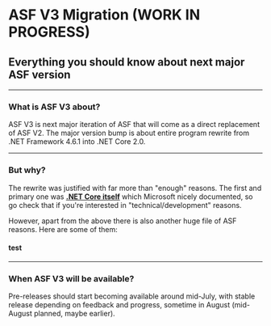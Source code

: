 # ASF V3 Migration (WORK IN PROGRESS)

## Everything you should know about next major ASF version

---

### What is ASF V3 about?

ASF V3 is next major iteration of ASF that will come as a direct replacement of ASF V2. The major version bump is about entire program rewrite from .NET Framework 4.6.1 into .NET Core 2.0.

---

### But why?

The rewrite was justified with far more than "enough" reasons. The first and primary one was **[.NET Core itself](https://blogs.msdn.microsoft.com/dotnet/2016/09/26/introducing-net-standard/)** which Microsoft nicely documented, so go check that if you're interested in "technical/development" reasons.

However, apart from the above there is also another huge file of ASF reasons. Here are some of them:

#### test

---

### When ASF V3 will be available?

Pre-releases should start becoming available around mid-July, with stable release depending on feedback and progress, sometime in August (mid-August planned, maybe earlier).